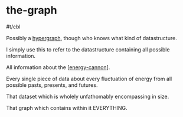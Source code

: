 # the-graph

#t/cbl

Possibly a [hypergraph](https://medium.com/syncedreview/stephen-wolfram-the-path-to-a-fundamental-theory-of-physics-may-begin-with-a-hypergraph-c1fd124b6e62), though who knows what kind of datastructure.

I simply use this to refer to the datastructure containing all possible information.

All information about the [[energy-cannon]].

Every single piece of data about every fluctuation of energy from all possible pasts, presents, and futures.

That dataset which is wholely unfathomably encompassing in size.

That graph which contains within it EVERYTHING.

[//begin]: # "Autogenerated link references for markdown compatibility"
[energy-cannon]: energy-cannon "energy-cannon"
[//end]: # "Autogenerated link references"
